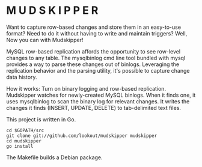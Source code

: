 # M U D S K I P P E R

Want to capture row-based changes and store them in an easy-to-use format?
Need to do it without having to write and maintain triggers?
Well, Now you can with Mudskipper!

MySQL row-based replication affords the opportunity to see row-level changes to any table.
The mysqlbinlog cmd line tool bundled with mysql provides a way to parse these changes out of binlogs.
Leveraging the replication behavior and the parsing utility, it's possible to capture change data history.

How it works:
Turn on binary logging and row-based replication.
Mudskipper watches for newly-created MySQL binlogs.
When it finds one, it uses mysqlbinlog to scan the binary log for relevant changes.
It writes the changes it finds (INSERT, UPDATE, DELETE)  to tab-delimited text files.

This project is written in Go.

    cd $GOPATH/src
    git clone git://github.com/lookout/mudskipper mudskipper
    cd mudskipper
    go install

The Makefile builds a Debian package.
